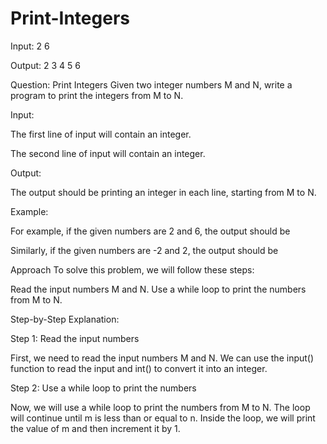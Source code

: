 # Print-Integers

Input: 2 6 

Output: 2 3 4 5 6

Question: Print Integers
Given two integer numbers M and N, write a program to print the integers from M to N.

Input:

The first line of input will contain an integer.

The second line of input will contain an integer.

Output:

The output should be printing an integer in each line, starting from M to N.

Example:

For example, if the given numbers are 2 and 6, the output should be

Similarly, if the given numbers are -2 and 2, the output should be

Approach
To solve this problem, we will follow these steps:

Read the input numbers M and N.
Use a while loop to print the numbers from M to N.

Step-by-Step Explanation:

Step 1: Read the input numbers

First, we need to read the input numbers M and N. We can use the input() function to read the input and int() to convert it into an integer.

Step 2: Use a while loop to print the numbers

Now, we will use a while loop to print the numbers from M to N. The loop will continue until m is less than or equal to n. Inside the loop, we will print the value of m and then increment it by 1.
